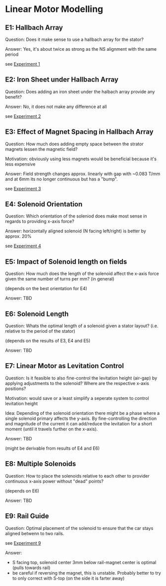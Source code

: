 Linear Motor Modelling
======================

## E1: Hallbach Array
Question: Does it make sense to use a hallbach array for the stator?

Answer: Yes, it's about twice as strong as the NS alignment with the same period

see [Experiment 1](E1/E1_Hallbach.md)


## E2: Iron Sheet under Hallbach Array
Question: Does adding an iron sheet under the halbach array provide any benefit?

Answer: No, it does not make any difference at all

see [Experiment 2](E2/E2_IronSheet.md)


## E3: Effect of Magnet Spacing in Hallbach Array
Question: How much does adding empty space between the strator magnets lessen the magnetic field?

Motivation: obviously using less magnets would be beneficial because it's less expensive

Answer: Field strength changes approx. linearly with gap with ~0.083 T/mm and at 6mm its no longer continuous but has a "bump".

see [Experiment 3](E3/E3_Spacing.md)

## E4: Solenoid Orientation
Question: Which orientation of the soleniod does make most sense in regards to providing x-axis force?

Answer: horizontally aligned solenoid (N facing left/right) is better by approx. 20%

see [Experiment 4](E4/E4_Orientation.md)

## E5: Impact of Solenoid length on fields
Question: How much does the length of the solenoid affect the x-axis force given the same number of turns per mm? (in general)

(depends on the best orientation for E4)

Answer: TBD

## E6: Solenoid Length
Question: Whats the optimal length of a solenoid given a stator layout? (i.e. relative to the period of the stator)

(depends on the results of E3, E4 and E5)

Answer: TBD

## E7: Linear Motor as Levitation Control
Question: Is it feasible to also fine-control the levitation height (air-gap) by applying adjustments to the solenoid? Where are the respective x-axis positions?

Motivation: would save or a least simplify a seperate system to control levitation height

Idea: Depending of the solenoid orientation there might be a phase where a single solenoid primary affects the y-axis. By fine-controlling the direction and magnitude of the current it can add/reduce the levitation for a short moment (until it travels further on the x-axis).

Answer: TBD

(might be derivable from results of E4 and E6)


## E8: Multiple Solenoids
Question: How to place the solenoids relative to each other to provider continuous x-axis power without "dead" points?

(depends on E6)

Answer: TBD


## E9: Rail Guide
Question: Optimal placement of the solenoid to ensure that the car stays aligned betwenn to two rails.

see [Experiment 9](E9/E9_RailGuide.md)

Answer:
- S facing top, solenoid center 3mm below rail-magnet center is optimal (pulls towards rail)
- be careful if reversing the magnet, this is unstable. Probably better to try to only correct with S-top (on the side it is farter away)
